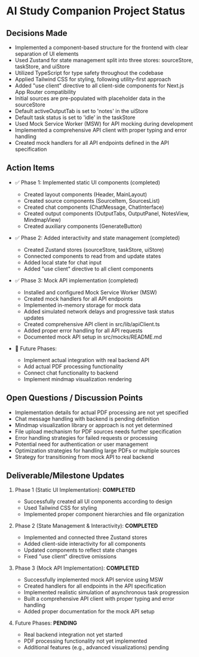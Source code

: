 # AI Study Companion Project Status

## Decisions Made
- Implemented a component-based structure for the frontend with clear separation of UI elements
- Used Zustand for state management split into three stores: sourceStore, taskStore, and uiStore
- Utilized TypeScript for type safety throughout the codebase
- Applied Tailwind CSS for styling, following utility-first approach
- Added "use client" directive to all client-side components for Next.js App Router compatibility
- Initial sources are pre-populated with placeholder data in the sourceStore
- Default activeOutputTab is set to 'notes' in the uiStore
- Default task status is set to 'idle' in the taskStore
- Used Mock Service Worker (MSW) for API mocking during development
- Implemented a comprehensive API client with proper typing and error handling
- Created mock handlers for all API endpoints defined in the API specification

## Action Items
- ✅ Phase 1: Implemented static UI components (completed)
  - Created layout components (Header, MainLayout)
  - Created source components (SourceItem, SourcesList)
  - Created chat components (ChatMessage, ChatInterface)
  - Created output components (OutputTabs, OutputPanel, NotesView, MindmapView)
  - Created auxiliary components (GenerateButton)
  
- ✅ Phase 2: Added interactivity and state management (completed)
  - Created Zustand stores (sourceStore, taskStore, uiStore)
  - Connected components to read from and update states
  - Added local state for chat input
  - Added "use client" directive to all client components

- ✅ Phase 3: Mock API implementation (completed)
  - Installed and configured Mock Service Worker (MSW)
  - Created mock handlers for all API endpoints
  - Implemented in-memory storage for mock data
  - Added simulated network delays and progressive task status updates
  - Created comprehensive API client in src/lib/apiClient.ts
  - Added proper error handling for all API requests
  - Documented mock API setup in src/mocks/README.md

- 🔄 Future Phases:
  - Implement actual integration with real backend API
  - Add actual PDF processing functionality
  - Connect chat functionality to backend
  - Implement mindmap visualization rendering

## Open Questions / Discussion Points
- Implementation details for actual PDF processing are not yet specified
- Chat message handling with backend is pending definition
- Mindmap visualization library or approach is not yet determined
- File upload mechanism for PDF sources needs further specification
- Error handling strategies for failed requests or processing
- Potential need for authentication or user management
- Optimization strategies for handling large PDFs or multiple sources
- Strategy for transitioning from mock API to real backend

## Deliverable/Milestone Updates
1. Phase 1 (Static UI Implementation): **COMPLETED**
   - Successfully created all UI components according to design
   - Used Tailwind CSS for styling
   - Implemented proper component hierarchies and file organization
   
2. Phase 2 (State Management & Interactivity): **COMPLETED**
   - Implemented and connected three Zustand stores
   - Added client-side interactivity for all components
   - Updated components to reflect state changes
   - Fixed "use client" directive omissions

3. Phase 3 (Mock API Implementation): **COMPLETED**
   - Successfully implemented mock API service using MSW
   - Created handlers for all endpoints in the API specification
   - Implemented realistic simulation of asynchronous task progression
   - Built a comprehensive API client with proper typing and error handling
   - Added proper documentation for the mock API setup

4. Future Phases: **PENDING**
   - Real backend integration not yet started
   - PDF processing functionality not yet implemented
   - Additional features (e.g., advanced visualizations) pending 